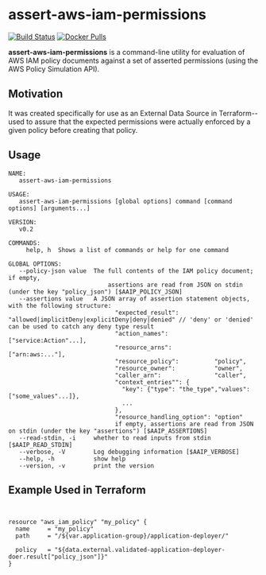 assert-aws-iam-permissions
===

[![Build Status](https://travis-ci.org/matt-deboer/assert-aws-iam-permissions.svg?branch=master)](https://travis-ci.org/matt-deboer/assert-aws-iam-permissions)
[![Docker Pulls](https://img.shields.io/docker/pulls/mattdeboer/assert-aws-iam-permissions.svg)](https://hub.docker.com/r/mattdeboer/assert-aws-iam-permissions/)

**assert-aws-iam-permissions** is a command-line utility for evaluation of AWS IAM policy documents against a set of asserted permissions (using the AWS Policy Simulation API).

Motivation
---

It was created specifically for use as an External Data Source in Terraform--used to assure that the expected permissions were actually enforced by a given policy before creating that policy.

Usage
---

```
NAME:
   assert-aws-iam-permissions

USAGE:
   assert-aws-iam-permissions [global options] command [command options] [arguments...]

VERSION:
   v0.2

COMMANDS:
     help, h  Shows a list of commands or help for one command

GLOBAL OPTIONS:
   --policy-json value  The full contents of the IAM policy document; if empty,
                            assertions are read from JSON on stdin (under the key "policy_json") [$AAIP_POLICY_JSON]
   --assertions value   A JSON array of assertion statement objects, with the following structure:
                              "expected_result":          "allowed|implicitDeny|explicitDeny|deny|denied" // 'deny' or 'denied' can be used to catch any deny type result
                              "action_names":             ["service:Action"...],
                              "resource_arns":            ["arn:aws:..."],
                              "resource_policy":          "policy",
                              "resource_owner":           "owner",
                              "caller_arn":               "caller",
                              "context_entries"": {
                                "key": {"type": "the_type","values": ["some_values"...]},
                                ...
                              },
                              "resource_handling_option": "option"
                              if empty, assertions are read from JSON on stdin (under the key "assertions") [$AAIP_ASSERTIONS]
   --read-stdin, -i     whether to read inputs from stdin [$AAIP_READ_STDIN]
   --verbose, -V        Log debugging information [$AAIP_VERBOSE]
   --help, -h           show help
   --version, -v        print the version
```

Example Used in Terraform
---

```


resource "aws_iam_policy" "my_policy" {
  name     = "my_policy"
  path     = "/${var.application-group}/application-deployer/"

  policy   = "${data.external.validated-application-deployer-doer.result["policy_json"]}"
}

```
